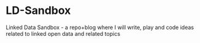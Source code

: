 # LD-Sandbox
Linked Data Sandbox  - a  repo+blog where I will write, play and code ideas related to linked open data and related topics
